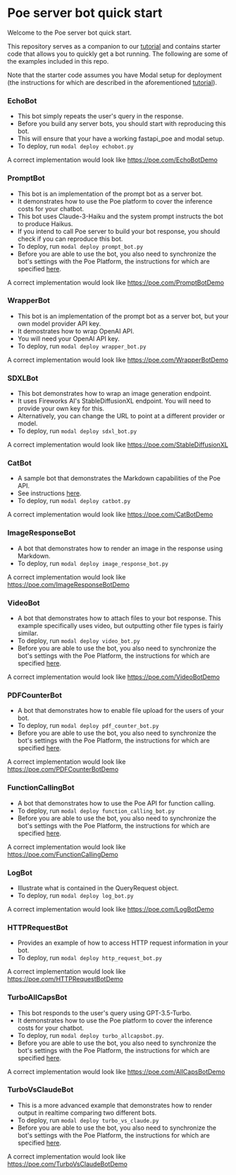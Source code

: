 # Poe server bot quick start

Welcome to the Poe server bot quick start.

This repository serves as a companion to our
[tutorial](https://creator.poe.com/docs/quick-start) and contains starter code that
allows you to quickly get a bot running. The following are some of the examples included
in this repo.

Note that the starter code assumes you have Modal setup for deployment (the instructions
for which are described in the aforementioned
[tutorial](https://creator.poe.com/docs/quick-start)).

### EchoBot

- This bot simply repeats the user's query in the response.
- Before you build any server bots, you should start with reproducing this bot.
- This will ensure that your have a working fastapi_poe and modal setup.
- To deploy, run `modal deploy echobot.py`

A correct implementation would look like https://poe.com/EchoBotDemo

### PromptBot

- This bot is an implementation of the prompt bot as a server bot.
- It demonstrates how to use the Poe platform to cover the inference costs for your
  chatbot.
- This bot uses Claude-3-Haiku and the system prompt instructs the bot to produce
  Haikus.
- If you intend to call Poe server to build your bot response, you should check if you
  can reproduce this bot.
- To deploy, run `modal deploy prompt_bot.py`
- Before you are able to use the bot, you also need to synchronize the bot's settings
  with the Poe Platform, the instructions for which are specified
  [here](https://creator.poe.com/docs/server-bots-functional-guides#updating-bot-settings).

A correct implementation would look like https://poe.com/PromptBotDemo

### WrapperBot

- This bot is an implementation of the prompt bot as a server bot, but your own model
  provider API key.
- It demostrates how to wrap OpenAI API.
- You will need your OpenAI API key.
- To deploy, run `modal deploy wrapper_bot.py`

A correct implementation would look like https://poe.com/WrapperBotDemo

### SDXLBot

- This bot demonstrates how to wrap an image generation endpoint.
- It uses Fireworks AI's StableDiffusionXL endpoint. You will need to provide your own
  key for this.
- Alternatively, you can change the URL to point at a different provider or model.
- To deploy, run `modal deploy sdxl_bot.py`

A correct implementation would look like https://poe.com/StableDiffusionXL

### CatBot

- A sample bot that demonstrates the Markdown capabilities of the Poe API.
- See instructions [here](./catbot.md).
- To deploy, run `modal deploy catbot.py`

A correct implementation would look like https://poe.com/CatBotDemo

### ImageResponseBot

- A bot that demonstrates how to render an image in the response using Markdown.
- To deploy, run `modal deploy image_response_bot.py`

A correct implementation would look like https://poe.com/ImageResponseBotDemo

### VideoBot

- A bot that demonstrates how to attach files to your bot response. This example
  specifically uses video, but outputting other file types is fairly similar.
- To deploy, run `modal deploy video_bot.py`
- Before you are able to use the bot, you also need to synchronize the bot's settings
  with the Poe Platform, the instructions for which are specified
  [here](https://creator.poe.com/docs/server-bots-functional-guides#updating-bot-settings).

A correct implementation would look like https://poe.com/VideoBotDemo

### PDFCounterBot

- A bot that demonstrates how to enable file upload for the users of your bot.
- To deploy, run `modal deploy pdf_counter_bot.py`
- Before you are able to use the bot, you also need to synchronize the bot's settings
  with the Poe Platform, the instructions for which are specified
  [here](https://creator.poe.com/docs/server-bots-functional-guides#updating-bot-settings).

A correct implementation would look like https://poe.com/PDFCounterBotDemo

### FunctionCallingBot

- A bot that demonstrates how to use the Poe API for function calling.
- To deploy, run `modal deploy function_calling_bot.py`
- Before you are able to use the bot, you also need to synchronize the bot's settings
  with the Poe Platform, the instructions for which are specified
  [here](https://creator.poe.com/docs/server-bots-functional-guides#updating-bot-settings).

A correct implementation would look like https://poe.com/FunctionCallingDemo

### LogBot

- Illustrate what is contained in the QueryRequest object.
- To deploy, run `modal deploy log_bot.py`

A correct implementation would look like https://poe.com/LogBotDemo

### HTTPRequestBot

- Provides an example of how to access HTTP request information in your bot.
- To deploy, run `modal deploy http_request_bot.py`

A correct implementation would look like https://poe.com/HTTPRequestBotDemo

### TurboAllCapsBot

- This bot responds to the user's query using GPT-3.5-Turbo.
- It demonstrates how to use the Poe platform to cover the inference costs for your
  chatbot.
- To deploy, run `modal deploy turbo_allcapsbot.py`.
- Before you are able to use the bot, you also need to synchronize the bot's settings
  with the Poe Platform, the instructions for which are specified
  [here](https://creator.poe.com/docs/server-bots-functional-guides#updating-bot-settings).

A correct implementation would look like https://poe.com/AllCapsBotDemo

### TurboVsClaudeBot

- This is a more advanced example that demonstrates how to render output in realtime
  comparing two different bots.
- To deploy, run `modal deploy turbo_vs_claude.py`
- Before you are able to use the bot, you also need to synchronize the bot's settings
  with the Poe Platform, the instructions for which are specified
  [here](https://creator.poe.com/docs/server-bots-functional-guides#updating-bot-settings).

A correct implementation would look like https://poe.com/TurboVsClaudeBotDemo
